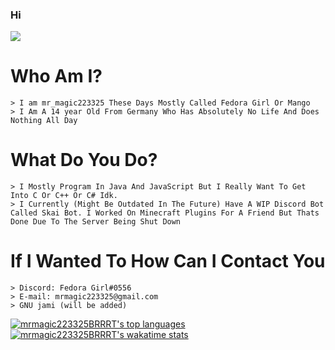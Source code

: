 ### Hi
![](https://media.discordapp.net/attachments/850628332579717150/880742720358985738/813823160625528873.png)
<h1>Who Am I? </h1>
<pre><code>> I am mr_magic223325 These Days Mostly Called Fedora Girl Or Mango
> I Am A 14 year Old From Germany Who Has Absolutely No Life And Does Nothing All Day
</code></pre>


<h1> What Do You Do? </h1>
<pre><code>> I Mostly Program In Java And JavaScript But I Really Want To Get Into C Or C++ Or C# Idk.
> I Currently (Might Be Outdated In The Future) Have A WIP Discord Bot Called Skai Bot. I Worked On Minecraft Plugins For A Friend But Thats Done Due To The Server Being Shut Down
</code></pre>


<h1> If I Wanted To How Can I Contact You </h1>
<pre><code>> Discord: Fedora Girl#0556
> E-mail: mrmagic223325@gmail.com
> GNU jami (will be added)
</code></pre>

[![mrmagic223325BRRRT's top languages](https://github-readme-stats.vercel.app/api/top-langs/?username=mrmagic223325BRRRT&theme=dracula)](https://github.com/mrmagic223325BRRRT/)
<br>
[![mrmagic223325BRRRT's wakatime stats](https://github-readme-stats.vercel.app/api/wakatime?username=mrmagic223325BRRRT)](https://github.com/mrmagic223325BRRRT/)
